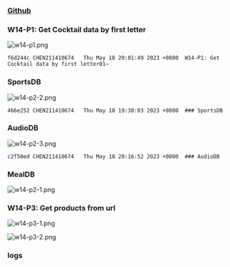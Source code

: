 ### [Github](https://github.com/CHEN211410674/1112-1N-js-demo-211410674.git)

### W14-P1: Get Cocktail data by first letter

![w14-p1.png](https://sgtwgxsjtbibcbrzrfra.supabase.co/storage/v1/object/public/demo-74/w14_74/w14-p1.png)

```
f6d244c CHEN211410674   Thu May 18 20:01:49 2023 +0800  W14-P1: Get Cocktail data by first letter01~
```

### SportsDB

![w14-p2-2.png](https://sgtwgxsjtbibcbrzrfra.supabase.co/storage/v1/object/public/demo-74/w14_74/w14-p2-1.png)

```
466e252 CHEN211410674   Thu May 18 19:38:03 2023 +0800  ### SportsDB
```

### AudioDB

![w14-p2-3.png](https://sgtwgxsjtbibcbrzrfra.supabase.co/storage/v1/object/public/demo-74/w14_74/w14-p2-2.png)

```
c2f50ed CHEN211410674   Thu May 18 20:16:52 2023 +0800  ### AudioDB
```

### MealDB

![w14-p2-1.png](https://sgtwgxsjtbibcbrzrfra.supabase.co/storage/v1/object/public/demo-74/w14_74/w14-p2-3.png)

### W14-P3: Get products from url

![w14-p3-1.png]()

![w14-p3-2.png]()

### logs

![]()
